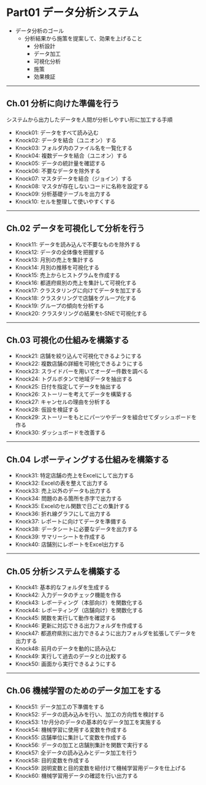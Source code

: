 # Part01 データ分析システム

- データ分析のゴール
  - 分析結果から施策を提案して、効果を上げること
    - 分析設計
    - データ加工
    - 可視化分析
    - 施策
    - 効果検証

---

## Ch.01 分析に向けた準備を行う

システムから出力したデータを人間が分析しやすい形に加工する手順

- Knock01: データをすべて読み込む
- Knock02: データを結合（ユニオン）する
- Knock03: フォルダ内のファイル名を一覧化する
- Knock04: 複数データを結合（ユニオン）する
- Knock05: データの統計量を確認する
- Knock06: 不要なデータを除外する
- Knock07: マスタデータを結合（ジョイン）する
- Knock08: マスタが存在しないコードに名称を設定する
- Knock09: 分析基礎テーブルを出力する
- Knock10: セルを整理して使いやすくする

---

## Ch.02 データを可視化して分析を行う

- Knock11: データを読み込んで不要なものを除外する
- Knock12: データの全体像を把握する
- Knock13: 月別の売上を集計する
- Knock14: 月別の推移を可視化する
- Knock15: 売上からヒストグラムを作成する
- Knock16: 都道府県別の売上を集計して可視化する
- Knock17: クラスタリングに向けてデータを加工する
- Knock18: クラスタリングで店舗をグループ化する
- Knock19: グループの傾向を分析する
- Knock20: クラスタリングの結果をt-SNEで可視化する

---

## Ch.03 可視化の仕組みを構築する

- Knock21: 店舗を絞り込んで可視化できるようにする
- Knock22: 複数店舗の詳細を可視化できるようにする
- Knock23: スライドバーを用いてオーダー件数を調べる
- Knock24: トグルボタンで地域データを抽出する
- Knock25: 日付を指定してデータを抽出する
- Knock26: ストーリーを考えてデータを構築する
- Knock27: キャンセルの理由を分析する
- Knock28: 仮設を検証する
- Knock29: ストーリーをもとにパーツやデータを組合せてダッシュボードを作る
- Knock30: ダッシュボードを改善する

---

## Ch.04 レポーティングする仕組みを構築する

- Knock31: 特定店舗の売上をExcelにして出力する
- Knock32: Excelの表を整えて出力する
- Knock33: 売上以外のデータも出力する
- Knock34: 問題のある箇所を赤字で出力する
- Knock35: Excelのセル関数で日ごとの集計する
- Knock36: 折れ線グラフにして出力する
- Knock37: レポートに向けてデータを準備する
- Knock38: データシートに必要なデータを出力する
- Knock39: サマリーシートを作成する
- Knock40: 店舗別にレポートをExcel出力する

---

## Ch.05 分析システムを構築する

- Knock41: 基本的なフォルダを生成する
- Knock42: 入力データのチェック機能を作る
- Knock43: レポーティング（本部向け）を関数化する
- Knock44: レポーティング（店舗向け）を関数化する
- Knock45: 関数を実行して動作を確認する
- Knock46: 更新に対応できる出力フォルダを作成する
- Knock47: 都道府県別に出力できるように出力フォルダを拡張してデータを出力する
- Knock48: 前月のデータを動的に読み込む
- Knock49: 実行して過去のデータとの比較する
- Knock50: 画面から実行できるようにする

---

## Ch.06 機械学習のためのデータ加工をする

- Knock51: データ加工の下準備をする
- Knock52: データの読み込みを行い、加工の方向性を検討する
- Knock53: 1か月分のデータの基本的なデータ加工を実施する
- Knock54: 機械学習に使用する変数を作成する
- Knock55: 店舗単位に集計して変数を作成する
- Knock56: データの加工と店舗別集計を関数で実行する
- Knock57: 全データの読み込みとデータ加工を行う
- Knock58: 目的変数を作成する
- Knock59: 説明変数と目的変数を紐付けて機械学習用データを仕上げる
- Knock60: 機械学習用データの確認を行い出力する
